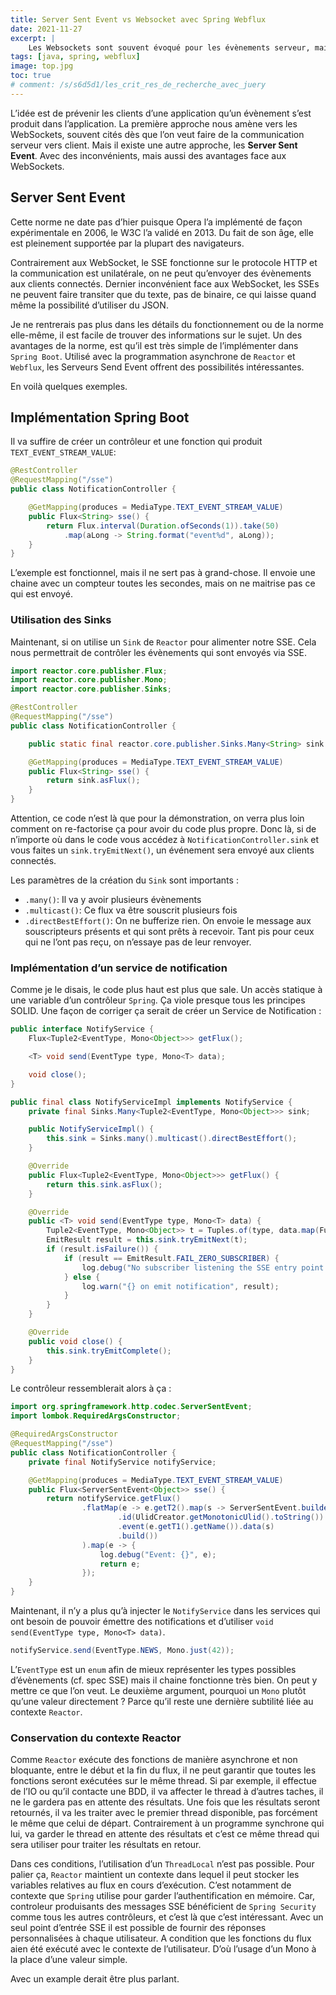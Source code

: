 ```yaml
---
title: Server Sent Event vs Websocket avec Spring Webflux
date: 2021-11-27
excerpt: |
    Les Websockets sont souvent évoqué pour les évènements serveur, mais ils ne sont pas la seule possibilité. Spring Webflux est capable d’envoyer des envoyer des Event Server out of the box. Pour changer des examples de code chat et interval, voici comment il est possible d’implémenter des notifications.
tags: [java, spring, webflux]
image: top.jpg
toc: true
# comment: /s/s6d5d1/les_crit_res_de_recherche_avec_juery
---
```


L’idée est de prévenir les clients d’une application qu’un évènement s’est produit dans l’application. La première approche nous amène vers les WebSockets, souvent cités dès que l’on veut faire de la communication serveur vers client. Mais il existe une autre approche, les <strong>Server Sent Event</strong>. Avec des inconvénients, mais aussi des avantages face aux WebSockets.

## Server Sent Event

Cette norme ne date pas d’hier puisque Opera l’a implémenté de façon expérimentale en 2006, le W3C l’a validé en 2013. Du fait de son âge, elle est pleinement supportée par la plupart des navigateurs.

Contrairement aux WebSocket, le SSE fonctionne sur le protocole HTTP et la communication est unilatérale, on ne peut qu’envoyer des évènements aux clients connectés. Dernier inconvénient face aux WebSocket, les SSEs ne peuvent faire transiter que du texte, pas de binaire, ce qui laisse quand même la possibilité d’utiliser du JSON.

Je ne rentrerais pas plus dans les détails du fonctionnement ou de la norme elle-même, il est facile de trouver des informations sur le sujet. Un des avantages de la norme, est qu’il est très simple de l’implémenter dans `Spring Boot`. Utilisé avec la programmation asynchrone de `Reactor` et `Webflux`, les Serveurs Send Event offrent des possibilités intéressantes. 

En voilà quelques exemples.

## Implémentation Spring Boot

Il va suffire de créer un contrôleur et une fonction qui produit `TEXT_EVENT_STREAM_VALUE`:

```java
@RestController
@RequestMapping("/sse")
public class NotificationController {

    @GetMapping(produces = MediaType.TEXT_EVENT_STREAM_VALUE)
    public Flux<String> sse() {
        return Flux.interval(Duration.ofSeconds(1)).take(50)
            .map(aLong -> String.format("event%d", aLong));
    }
}
```

L’exemple est fonctionnel, mais il ne sert pas à grand-chose. Il envoie une chaine avec un compteur toutes les secondes, mais on ne maitrise pas ce qui est envoyé.

### Utilisation des Sinks

Maintenant, si on utilise un `Sink` de `Reactor` pour alimenter notre SSE. Cela nous permettrait de contrôler les évènements qui sont envoyés via SSE.

```java
import reactor.core.publisher.Flux;
import reactor.core.publisher.Mono;
import reactor.core.publisher.Sinks;

@RestController
@RequestMapping("/sse")
public class NotificationController {

    public static final reactor.core.publisher.Sinks.Many<String> sink = Sinks.many().multicast().directBestEffort();

    @GetMapping(produces = MediaType.TEXT_EVENT_STREAM_VALUE)
    public Flux<String> sse() {
        return sink.asFlux();
    }
}
```

Attention, ce code n’est là que pour la démonstration, on verra plus loin comment on re-factorise ça pour avoir du code plus propre.
Donc là, si de n’importe où dans le code vous accédez à `NotificationController.sink` et vous faites un `sink.tryEmitNext()`, un événement sera envoyé aux clients connectés.

Les paramètres de la création du `Sink` sont importants :

* `.many()`: Il va y avoir plusieurs évènements
* `.multicast()`: Ce flux va être souscrit plusieurs fois
* `.directBestEffort()`: On ne bufferize rien. On envoie le message aux souscripteurs présents et qui sont prêts à recevoir. Tant pis pour ceux qui ne l’ont pas reçu, on n’essaye pas de leur renvoyer.

### Implémentation d’un service de notification

Comme je le disais, le code plus haut est plus que sale. Un accès statique à une variable d’un contrôleur `Spring`. Ça viole presque tous les principes SOLID. Une façon de corriger ça serait de créer un Service de Notification :

```java
public interface NotifyService {
    Flux<Tuple2<EventType, Mono<Object>>> getFlux();

    <T> void send(EventType type, Mono<T> data);

    void close();
}

public final class NotifyServiceImpl implements NotifyService {
    private final Sinks.Many<Tuple2<EventType, Mono<Object>>> sink;

    public NotifyServiceImpl() {
        this.sink = Sinks.many().multicast().directBestEffort();
    }

    @Override
    public Flux<Tuple2<EventType, Mono<Object>>> getFlux() {
        return this.sink.asFlux();
    }

    @Override
    public <T> void send(EventType type, Mono<T> data) {
        Tuple2<EventType, Mono<Object>> t = Tuples.of(type, data.map(Function.identity()));
        EmitResult result = this.sink.tryEmitNext(t);
        if (result.isFailure()) {
            if (result == EmitResult.FAIL_ZERO_SUBSCRIBER) {
                log.debug("No subscriber listening the SSE entry point.");
            } else {
                log.warn("{} on emit notification", result);
            }
        }
    }

    @Override
    public void close() {
        this.sink.tryEmitComplete();
    }
}
```

Le contrôleur ressemblerait alors à ça :

```java
import org.springframework.http.codec.ServerSentEvent;
import lombok.RequiredArgsConstructor;

@RequiredArgsConstructor
@RequestMapping("/sse")
public class NotificationController {
    private final NotifyService notifyService;

    @GetMapping(produces = MediaType.TEXT_EVENT_STREAM_VALUE)
    public Flux<ServerSentEvent<Object>> sse() {
        return notifyService.getFlux()
                .flatMap(e -> e.getT2().map(s -> ServerSentEvent.builder()
                        .id(UlidCreator.getMonotonicUlid().toString())
                        .event(e.getT1().getName()).data(s)
                        .build())
                ).map(e -> {
                    log.debug("Event: {}", e);
                    return e;
                });
    }
}
```

Maintenant, il n’y a plus qu’à injecter le `NotifyService` dans les services qui ont besoin de pouvoir émettre des notifications et d’utiliser `void send(EventType type, Mono<T> data)`.

```java
notifyService.send(EventType.NEWS, Mono.just(42));
```

L’`EventType` est un `enum` afin de mieux représenter les types possibles d’évènements (cf. spec SSE) mais il chaine fonctionne très bien. On peut y mettre ce que l’on veut. Le deuxième argument, pourquoi un `Mono` plutôt qu’une valeur directement ? Parce qu’il reste une dernière subtilité liée au contexte `Reactor`.

### Conservation du contexte Reactor

Comme `Reactor` exécute des fonctions de manière asynchrone et non bloquante, entre le début et la fin du flux, il ne peut garantir que toutes les fonctions seront exécutées sur le même thread. Si par exemple, il effectue de l’IO ou qu’il contacte une BDD, il va affecter le thread à d’autres taches, il ne le gardera pas en attente des résultats. Une fois que les résultats seront retournés, il va les traiter avec le premier thread disponible, pas forcément le même que celui de départ. Contrairement à un programme synchrone qui lui, va garder le thread en attente des résultats et c’est ce même thread qui sera utiliser pour traiter les résultats en retour.

Dans ces conditions, l’utilisation d’un `ThreadLocal` n’est pas possible. Pour palier ça, `Reactor` maintient un contexte dans lequel il peut stocker les variables relatives au flux en cours d’exécution. C’est notamment de contexte que `Spring` utilise pour garder l’authentification en mémoire. Car, controleur produisants des messages SSE bénéficient de `Spring Security` comme tous les autres contrôleurs, et c’est là que c’est intéressant. Avec un seul point d’entrée SSE il est possible de fournir des réponses personnalisées à chaque utilisateur. A condition que les fonctions du flux aien été exécuté avec le contexte de l’utilisateur. D’où l’usage d’un Mono à la place d’une valeur simple.

Avec un example derait être plus parlant.